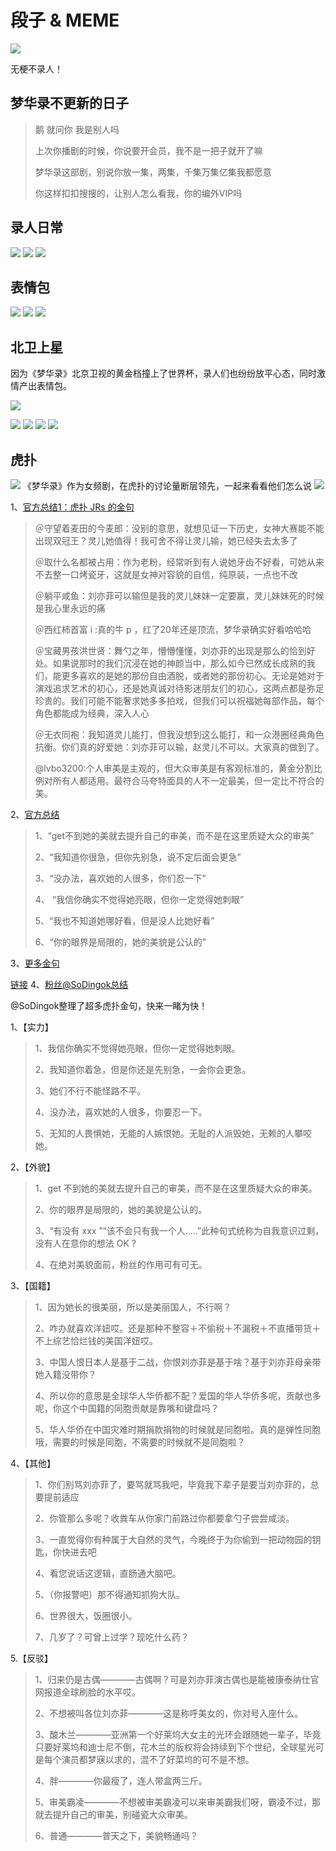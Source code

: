 # 段子 & MEME

![](/image/discuss/biao.jpg)

无梗不录人！


## 梦华录不更新的日子

> 鹅 就问你 我是别人吗
>
> 上次你播剧的时候，你说要开会员，我不是一把子就开了嘛
>
> 梦华录这部剧，别说你放一集，两集，千集万集亿集我都愿意
>
> 你这样扣扣搜搜的，让别人怎么看我，你的编外VIP吗


## 录人日常

![](/image/discuss/lr.jpg)
![](/image/lu/meme/day.jpg)
![](/image/lu/meme/day-2.jpg)

## 表情包

![](/image/lu/meme-1.jpg)
![](/image/lu/meme-4.jpg)
![](/image/lu/meme-3.jpg)


## 北卫上星

因为《梦华录》北京卫视的黄金档撞上了世界杯，录人们也纷纷放平心态，同时激情产出表情包。

![](/image/lu/meme/btv-0.jpg)


![](/image/lu/meme/btv-1.jpg)
![](/image/lu/meme/btv-2.jpg)
![](/image/lu/meme/btv-3.jpg)
![](/image/lu/meme/btv-4.jpg)



## 虎扑

![](/image/data/hupu.jpg)
《梦华录》作为女频剧，在虎扑的讨论量断层领先，一起来看看他们怎么说
![](/image/data/hupu1.jpg)

1、[官方总结1：虎扑 JRs 的金句](https://weibo.com/2054300185/M82Cy1my1)
> ＠守望着麦田的今麦郎：没别的意思，就想见证一下历史，女神大赛能不能出现双冠王？灵儿她值得！我可舍不得让灵儿输，她已经失去太多了
> 
> ＠取什么名都被占用：作为老粉，经常听到有人说她牙齿不好看，可她从来不去整一口烤瓷牙，这就是女神对容貌的自信，纯原装，一点也不改
> 
> ＠躺平咸鱼：刘亦菲可以输但是我的灵儿妹妹一定要赢，灵儿妹妹死的时候是我心里永远的痛
> 
> ＠西红柿首富 i :真的牛 p ，红了20年还是顶流，梦华录确实好看哈哈哈
> 
> ＠宝藏男孩洪世贤：舞勺之年，懵懵懂懂，刘亦菲的出现是那么的恰到好处。如果说那时的我们沉浸在她的神颜当中，那么如今已然成长成熟的我们，能更多喜欢的是她的那份自由酒脱，或者她的那份初心。无论是她对于演戏追求艺术的初心，还是她真诚对待影迷朋友们的初心，这两点都是弥足珍贵的。我们可能不能奢求她多多拍戏，但我们可以祝福她每部作品，每个角色都能成为经典，深入人心
> 
> ＠无衣同袍：我知道灵儿能打，但我没想到这么能打，和一众港圈经典角色抗衡。你们真的好爱她：刘亦菲可以输，赵灵儿不可以。大家真的做到了。
> 
> @lvbo3200:个人审美是主观的，但大众审美是有客观标准的，黄金分割比例对所有人都适用。最符合马夸特面具的人不一定最美，但一定比不符合的美。

2、[官方总结](https://weibo.com/2054300185/M82h9AAvh)

> 1、“get不到她的美就去提升自己的审美，而不是在这里质疑大众的审美”
> 
> 2、“我知道你很急，但你先别急，说不定后面会更急”
> 
> 3、“没办法，喜欢她的人很多，你们忍一下”
> 
> 4、 “我信你确实不觉得她亮眼，但你一定觉得她刺眼”
> 
> 5、“我也不知道她哪好看，但是没人比她好看”
> 
> 6、“你的眼界是局限的，她的美貌是公认的”


3、[更多金句](https://weibo.com/2054300185/M82r2rGti)

[链接](https://weibo.com/6992474119/Ma9kM8QrS)
4、[粉丝@SoDingok总结](https://weibo.com/5093282944/M860biIsR)

@SoDingok整理了超多虎扑金句，快来一睹为快！

1、【实力】
> 1、我信你确实不觉得她亮眼，但你一定觉得她刺眼。
> 
> 2、我知道你着急，但是你还是先别急，一会你会更急。
> 
> 3、她们不行不能怪路不平。
> 
> 4、没办法，喜欢她的人很多，你要忍一下。
> 
> 5、无知的人畏惧她，无能的人嫉恨她。无耻的人派毁她，无赖的人攀咬她。

2、【外貌】
> 1、get 不到她的美就去提升自己的审美，而不是在这里质疑大众的审美。
> 
> 2、你的眼界是局限的，她的美貌是公认的。
> 
> 3、“有没有 xxx ”“该不会只有我一个人.....”此种句式统称为自我意识过剩，没有人在意你的想法 OK ?
> 
> 4、在绝对美貌面前，粉丝的作用可有可无。

3、【国籍】
> 1、因为她长的很美丽，所以是美丽国人，不行啊？
> 
> 2、咋办就喜欢洋妞哎。还是那种不整容＋不偷税＋不漏税＋不直播带货＋不上综艺恰烂钱的美国洋妞哎。
> 
> 3、中国人恨日本人是基于二战，你恨刘亦菲是基于啥？基于刘亦菲母亲带她入籍没带你？
> 
> 4、所以你的意思是全球华人华侨都不配？爱国的华人华侨多呢，贡献也多呢，你这个中国籍的同胞贡献是靠嘴和键盘吗？
> 
> 5、华人华侨在中国灾难时期捐款捐物的时候就是同胞啦。真的是弹性同胞哦，需要的时候是同胞，不需要的时候就不是同胞啦？

4、【其他】
> 1、你们别骂刘亦菲了，要骂就骂我吧，毕竟我下辈子是要当刘亦菲的，总要提前适应
> 
> 2、你管那么多呢？收粪车从你家门前路过你都要拿勺子尝尝咸淡。
> 
> 3、一直觉得你有种属于大自然的灵气，今晚终于为你偷到一把动物园的钥匙，你快进去吧
> 
> 4、看您说话这逻辑，直肠通大脑吧。
> 
> 5、（你报警吧）那不得通知抓狗大队。
> 
> 6、世界很大，饭圈很小。
> 
> 7、几岁了？可曾上过学？现吃什么药？


5.【反驳】
> 1、归来仍是古偶————古偶啊？可是刘亦菲演古偶也是能被康泰纳仕官网报道全球刷脸的水平哎。
> 
> 2、不想被叫各位刘亦菲————这是称呼美女的，你对号入座什么。
> 
> 3、酸木兰————亚洲第一个好莱坞大女主的光环会跟随她一辈子，毕竟只要好莱坞和迪士尼不倒，花木兰的版权将会持续到下个世纪，全球星光可是每个演员都梦寐以求的，混不了好菜坞的可不是不想。
> 
> 4、胖————你最瘦了，连人带盒两三斤。
> 
> 5、审美霸凌————不想被审美霸凌可以来审美霸我们呀，霸凌不过，那就去提升自己的审美，别碰瓷大众审美。
> 
> 6、普通————普天之下，美貌畅通吗？
